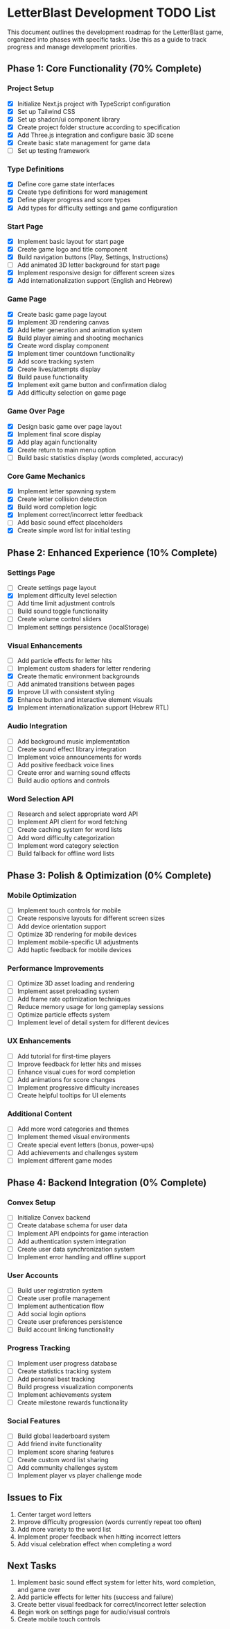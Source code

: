 # LetterBlast Development TODO List

This document outlines the development roadmap for the LetterBlast game, organized into phases with specific tasks. Use this as a guide to track progress and manage development priorities.

## Phase 1: Core Functionality (70% Complete)

### Project Setup
- [x] Initialize Next.js project with TypeScript configuration
- [x] Set up Tailwind CSS
- [x] Set up shadcn/ui component library
- [x] Create project folder structure according to specification
- [x] Add Three.js integration and configure basic 3D scene
- [x] Create basic state management for game data
- [ ] Set up testing framework

### Type Definitions
- [x] Define core game state interfaces
- [x] Create type definitions for word management
- [x] Define player progress and score types
- [x] Add types for difficulty settings and game configuration

### Start Page
- [x] Implement basic layout for start page
- [x] Create game logo and title component
- [x] Build navigation buttons (Play, Settings, Instructions)
- [ ] Add animated 3D letter background for start page
- [x] Implement responsive design for different screen sizes
- [x] Add internationalization support (English and Hebrew)

### Game Page
- [x] Create basic game page layout
- [x] Implement 3D rendering canvas
- [x] Add letter generation and animation system
- [x] Build player aiming and shooting mechanics
- [x] Create word display component
- [x] Implement timer countdown functionality
- [x] Add score tracking system
- [x] Create lives/attempts display
- [x] Build pause functionality
- [x] Implement exit game button and confirmation dialog
- [x] Add difficulty selection on game page

### Game Over Page
- [x] Design basic game over page layout
- [x] Implement final score display
- [x] Add play again functionality
- [x] Create return to main menu option
- [ ] Build basic statistics display (words completed, accuracy)

### Core Game Mechanics
- [x] Implement letter spawning system
- [x] Create letter collision detection
- [x] Build word completion logic
- [x] Implement correct/incorrect letter feedback
- [ ] Add basic sound effect placeholders
- [x] Create simple word list for initial testing

## Phase 2: Enhanced Experience (10% Complete)

### Settings Page
- [ ] Create settings page layout
- [x] Implement difficulty level selection
- [ ] Add time limit adjustment controls
- [ ] Build sound toggle functionality
- [ ] Create volume control sliders
- [ ] Implement settings persistence (localStorage)

### Visual Enhancements
- [ ] Add particle effects for letter hits
- [ ] Implement custom shaders for letter rendering
- [x] Create thematic environment backgrounds
- [ ] Add animated transitions between pages
- [x] Improve UI with consistent styling
- [x] Enhance button and interactive element visuals
- [x] Implement internationalization support (Hebrew RTL)

### Audio Integration
- [ ] Add background music implementation
- [ ] Create sound effect library integration
- [ ] Implement voice announcements for words
- [ ] Add positive feedback voice lines
- [ ] Create error and warning sound effects
- [ ] Build audio options and controls

### Word Selection API
- [ ] Research and select appropriate word API
- [ ] Implement API client for word fetching
- [ ] Create caching system for word lists
- [ ] Add word difficulty categorization
- [ ] Implement word category selection
- [ ] Build fallback for offline word lists

## Phase 3: Polish & Optimization (0% Complete)

### Mobile Optimization
- [ ] Implement touch controls for mobile
- [ ] Create responsive layouts for different screen sizes
- [ ] Add device orientation support
- [ ] Optimize 3D rendering for mobile devices
- [ ] Implement mobile-specific UI adjustments
- [ ] Add haptic feedback for mobile devices

### Performance Improvements
- [ ] Optimize 3D asset loading and rendering
- [ ] Implement asset preloading system
- [ ] Add frame rate optimization techniques
- [ ] Reduce memory usage for long gameplay sessions
- [ ] Optimize particle effects system
- [ ] Implement level of detail system for different devices

### UX Enhancements
- [ ] Add tutorial for first-time players
- [ ] Improve feedback for letter hits and misses
- [ ] Enhance visual cues for word completion
- [ ] Add animations for score changes
- [ ] Implement progressive difficulty increases
- [ ] Create helpful tooltips for UI elements

### Additional Content
- [ ] Add more word categories and themes
- [ ] Implement themed visual environments
- [ ] Create special event letters (bonus, power-ups)
- [ ] Add achievements and challenges system
- [ ] Implement different game modes

## Phase 4: Backend Integration (0% Complete)

### Convex Setup
- [ ] Initialize Convex backend
- [ ] Create database schema for user data
- [ ] Implement API endpoints for game interaction
- [ ] Add authentication system integration
- [ ] Create user data synchronization system
- [ ] Implement error handling and offline support

### User Accounts
- [ ] Build user registration system
- [ ] Create user profile management
- [ ] Implement authentication flow
- [ ] Add social login options
- [ ] Create user preferences persistence
- [ ] Build account linking functionality

### Progress Tracking
- [ ] Implement user progress database
- [ ] Create statistics tracking system
- [ ] Add personal best tracking
- [ ] Build progress visualization components
- [ ] Implement achievements system
- [ ] Create milestone rewards functionality

### Social Features
- [ ] Build global leaderboard system
- [ ] Add friend invite functionality
- [ ] Implement score sharing features
- [ ] Create custom word list sharing
- [ ] Add community challenges system
- [ ] Implement player vs player challenge mode

## Issues to Fix

1. Center target word letters
2. Improve difficulty progression (words currently repeat too often)
3. Add more variety to the word list
4. Implement proper feedback when hitting incorrect letters
5. Add visual celebration effect when completing a word

## Next Tasks

1. Implement basic sound effect system for letter hits, word completion, and game over
2. Add particle effects for letter hits (success and failure)
3. Create better visual feedback for correct/incorrect letter selection
4. Begin work on settings page for audio/visual controls
5. Create mobile touch controls